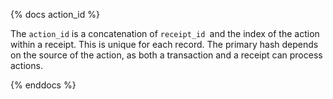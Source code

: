 {% docs action_id %}

The `action_id` is a concatenation of `receipt_id `and the index of the action within a receipt. This is unique for each record. The primary hash depends on the source of the action, as both a transaction and a receipt can process actions.

{% enddocs %}
